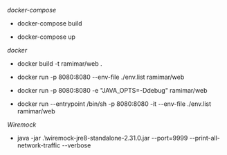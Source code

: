 *docker-compose*

- docker-compose build

- docker-compose up


*docker*

- docker build -t ramimar/web .

- docker run -p 8080:8080 --env-file ./env.list  ramimar/web

- docker run -p 8080:8080 -e "JAVA_OPTS=-Ddebug" ramimar/web

- docker run --entrypoint /bin/sh -p 8080:8080 -it --env-file ./env.list  ramimar/web


*Wiremock*


- java -jar .\wiremock-jre8-standalone-2.31.0.jar --port=9999 --print-all-network-traffic --verbose

